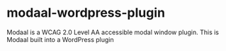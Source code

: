 # modaal-wordpress-plugin
Modaal is a WCAG 2.0 Level AA accessible modal window plugin. This is Modaal built into a WordPress plugin
